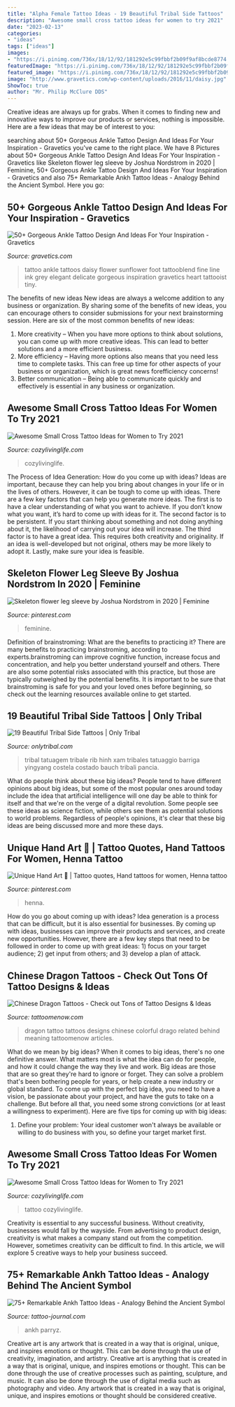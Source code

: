 ```yaml
---
title: "Alpha Female Tattoo Ideas - 19 Beautiful Tribal Side Tattoos"
description: "Awesome small cross tattoo ideas for women to try 2021"
date: "2023-02-13"
categories:
- "ideas"
tags: ["ideas"]
images:
- "https://i.pinimg.com/736x/18/12/92/181292e5c99fbbf2b09f9af8bcde8774.jpg"
featuredImage: "https://i.pinimg.com/736x/18/12/92/181292e5c99fbbf2b09f9af8bcde8774.jpg"
featured_image: "https://i.pinimg.com/736x/18/12/92/181292e5c99fbbf2b09f9af8bcde8774.jpg"
image: "http://www.gravetics.com/wp-content/uploads/2016/11/daisy.jpg"
ShowToc: true
author: "Mr. Philip McClure DDS"
---
```



Creative ideas are always up for grabs. When it comes to finding new and innovative ways to improve our products or services, nothing is impossible. Here are a few ideas that may be of interest to you: 

	

		
searching about 50+ Gorgeous Ankle Tattoo Design And Ideas For Your Inspiration - Gravetics you've came to the right place. We have 8 Pictures about 50+ Gorgeous Ankle Tattoo Design And Ideas For Your Inspiration - Gravetics like Skeleton flower leg sleeve by Joshua Nordstrom in 2020 | Feminine, 50+ Gorgeous Ankle Tattoo Design And Ideas For Your Inspiration - Gravetics and also 75+ Remarkable Ankh Tattoo Ideas - Analogy Behind the Ancient Symbol. Here you go:
		
    
## 50+ Gorgeous Ankle Tattoo Design And Ideas For Your Inspiration - Gravetics

<img loading=lazy src="http://www.gravetics.com/wp-content/uploads/2016/11/daisy.jpg" onerror="this.onerror=null;this.src='https://tse3.mm.bing.net/th?id=OIP.nqoBUGVIaWz-Yd5KAB8fFgHaHa&amp;pid=15.1';" alt="50+ Gorgeous Ankle Tattoo Design And Ideas For Your Inspiration - Gravetics">

_Source: gravetics.com_

>tattoo ankle tattoos daisy flower sunflower foot tattooblend fine line ink grey elegant delicate gorgeous inspiration gravetics heart tattooist tiny. 

	

The benefits of new ideas
New ideas are always a welcome addition to any business or organization. By sharing some of the benefits of new ideas, you can encourage others to consider submissions for your next brainstorming session. Here are six of the most common benefits of new ideas: 
1. More creativity – When you have more options to think about solutions, you can come up with more creative ideas. This can lead to better solutions and a more efficient business. 
2. More efficiency – Having more options also means that you need less time to complete tasks. This can free up time for other aspects of your business or organization, which is great news forefficiency concerns! 
3. Better communication – Being able to communicate quickly and effectively is essential in any business or organization.

    
## Awesome Small Cross Tattoo Ideas For Women To Try 2021

<img loading=lazy src="https://cozylivinglife.com/wp-content/uploads/2021/06/12-2-683x1024.jpg" onerror="this.onerror=null;this.src='https://tse3.mm.bing.net/th?id=OIP.HYp0JURUXOsagQytpHmnCwHaLG&amp;pid=15.1';" alt="Awesome Small Cross Tattoo Ideas for Women to Try 2021">

_Source: cozylivinglife.com_

>cozylivinglife. 

	

The Process of Idea Generation: How do you come up with ideas?
Ideas are important, because they can help you bring about changes in your life or in the lives of others. However, it can be tough to come up with ideas. There are a few key factors that can help you generate more ideas. The first is to have a clear understanding of what you want to achieve. If you don’t know what you want, it’s hard to come up with ideas for it. The second factor is to be persistent. If you start thinking about something and not doing anything about it, the likelihood of carrying out your idea will increase. The third factor is to have a great idea. This requires both creativity and originality. If an idea is well-developed but not original, others may be more likely to adopt it. Lastly, make sure your idea is feasible.

    
## Skeleton Flower Leg Sleeve By Joshua Nordstrom In 2020 | Feminine

<img loading=lazy src="https://i.pinimg.com/736x/d2/a1/e7/d2a1e7754ef6546894fc4706e9589e4f.jpg" onerror="this.onerror=null;this.src='https://tse2.mm.bing.net/th?id=OIP.S3oVp4wQOH6UAKVa5LISrQHaJ3&amp;pid=15.1';" alt="Skeleton flower leg sleeve by Joshua Nordstrom in 2020 | Feminine">

_Source: pinterest.com_

>feminine. 

	

Definition of brainstroming: What are the benefits to practicing it?
There are many benefits to practicing brainstroming, according to experts.brainstroming can improve cognitive function, increase focus and concentration, and help you better understand yourself and others. There are also some potential risks associated with this practice, but those are typically outweighed by the potential benefits. It is important to be sure that brainstroming is safe for you and your loved ones before beginning, so check out the learning resources available online to get started.

    
## 19 Beautiful Tribal Side Tattoos | Only Tribal

<img loading=lazy src="https://www.onlytribal.com/wp-content/uploads/2015/12/Tribal-Tattoo-on-Side.jpg" onerror="this.onerror=null;this.src='https://tse1.mm.bing.net/th?id=OIP.TiNT55-H-k3ikIhCgnaQmgHaLD&amp;pid=15.1';" alt="19 Beautiful Tribal Side Tattoos | Only Tribal">

_Source: onlytribal.com_

>tribal tatuagem tribale rib hinh xam tribales tatuaggio barriga yingyang costela costado bauch tribali pancia. 

	

What do people think about these big ideas?
People tend to have different opinions about big ideas, but some of the most popular ones around today include the idea that artificial intelligence will one day be able to think for itself and that we're on the verge of a digital revolution. Some people see these ideas as science fiction, while others see them as potential solutions to world problems. Regardless of people's opinions, it's clear that these big ideas are being discussed more and more these days.

    
## Unique Hand Art 🌷 | Tattoo Quotes, Hand Tattoos For Women, Henna Tattoo

<img loading=lazy src="https://i.pinimg.com/736x/18/12/92/181292e5c99fbbf2b09f9af8bcde8774.jpg" onerror="this.onerror=null;this.src='https://tse3.mm.bing.net/th?id=OIP.khwOkFKK46cSdDPhLPc68gHaLH&amp;pid=15.1';" alt="Unique Hand Art 🌷 | Tattoo quotes, Hand tattoos for women, Henna tattoo">

_Source: pinterest.com_

>henna. 

	

How do you go about coming up with ideas?
Idea generation is a process that can be difficult, but it is also essential for businesses. By coming up with ideas, businesses can improve their products and services, and create new opportunities. However, there are a few key steps that need to be followed in order to come up with great ideas: 1) focus on your target audience; 2) get input from others; and 3) develop a plan of attack.

    
## Chinese Dragon Tattoos - Check Out Tons Of Tattoo Designs &amp; Ideas

<img loading=lazy src="https://www.tattoomenow.com/tattoo-designs/wp-content/uploads/2012/09/tatuagem_drago_dragon_tattoo.jpg" onerror="this.onerror=null;this.src='https://tse4.mm.bing.net/th?id=OIP.ZIbNzuFup_ObI2SAQnL_IwHaK_&amp;pid=15.1';" alt="Chinese Dragon Tattoos - Check out Tons of Tattoo Designs &amp; Ideas">

_Source: tattoomenow.com_

>dragon tattoo tattoos designs chinese colorful drago related behind meaning tattoomenow articles. 

	

What do we mean by big ideas?
When it comes to big ideas, there's no one definitive answer. What matters most is what the idea can do for people, and how it could change the way they live and work. 
Big ideas are those that are so great they're hard to ignore or forget. They can solve a problem that's been bothering people for years, or help create a new industry or global standard. 
To come up with the perfect big idea, you need to have a vision, be passionate about your project, and have the guts to take on a challenge. But before all that, you need some strong convictions (or at least a willingness to experiment). 
Here are five tips for coming up with big ideas: 
1) Define your problem: Your ideal customer won't always be available or willing to do business with you, so define your target market first.

    
## Awesome Small Cross Tattoo Ideas For Women To Try 2021

<img loading=lazy src="https://cozylivinglife.com/wp-content/uploads/2021/06/9-1.jpg" onerror="this.onerror=null;this.src='https://tse2.mm.bing.net/th?id=OIP.eC8hsnV_CUxxTVK43IEUDQHaLH&amp;pid=15.1';" alt="Awesome Small Cross Tattoo Ideas for Women to Try 2021">

_Source: cozylivinglife.com_

>tattoo cozylivinglife. 

	

Creativity is essential to any successful business. Without creativity, businesses would fall by the wayside. From advertising to product design, creativity is what makes a company stand out from the competition. However, sometimes creativity can be difficult to find. In this article, we will explore 5 creative ways to help your business succeed.

    
## 75+ Remarkable Ankh Tattoo Ideas - Analogy Behind The Ancient Symbol

<img loading=lazy src="https://tattoo-journal.com/wp-content/uploads/2017/06/Ankh-Tattoo-72-768x960.jpg" onerror="this.onerror=null;this.src='https://tse2.mm.bing.net/th?id=OIP.hAL3NoxB0hhiCNIThIk6cQHaJQ&amp;pid=15.1';" alt="75+ Remarkable Ankh Tattoo Ideas - Analogy Behind the Ancient Symbol">

_Source: tattoo-journal.com_

>ankh parryz. 

	

Creative art is any artwork that is created in a way that is original, unique, and inspires emotions or thought. This can be done through the use of creativity, imagination, and artistry.
Creative art is anything that is created in a way that is original, unique, and inspires emotions or thought. This can be done through the use of creative processes such as painting, sculpture, and music. It can also be done through the use of digital media such as photography and video. Any artwork that is created in a way that is original, unique, and inspires emotions or thought should be considered creative.

